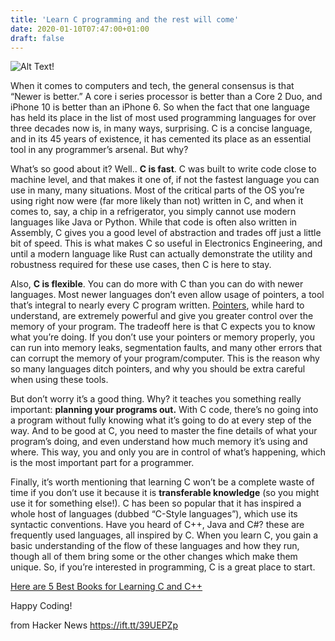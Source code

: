 ```yaml
---
title: 'Learn C programming and the rest will come'
date: 2020-01-10T07:47:00+01:00
draft: false
---
```


  ![Alt Text!](https://zeroequalsfalse.com/posts/c/c.png)

  
When it comes to computers and tech, the general consensus is that “Newer is better.” A core i series processor is better than a Core 2 Duo, and iPhone 10 is better than an iPhone 6. So when the fact that one language has held its place in the list of most used programming languages for over three decades now is, in many ways, surprising. C is a concise language, and in its 45 years of existence, it has cemented its place as an essential tool in any programmer’s arsenal. But why?

What’s so good about it? Well.. **C is fast**. C was built to write code close to machine level, and that makes it one of, if not the fastest language you can use in many, many situations. Most of the critical parts of the OS you’re using right now were (far more likely than not) written in C, and when it comes to, say, a chip in a refrigerator, you simply cannot use modern languages like Java or Python. While that code is often also written in Assembly, C gives you a good level of abstraction and trades off just a little bit of speed. This is what makes C so useful in Electronics Engineering, and until a modern language like Rust can actually demonstrate the utility and robustness required for these use cases, then C is here to stay.

Also, **C is flexible**. You can do more with C than you can do with newer languages. Most newer languages don’t even allow usage of pointers, a tool that’s integral to nearly every C program written. [Pointers](https://www.tutorialspoint.com/cprogramming/c_pointers.htm), while hard to understand, are extremely powerful and give you greater control over the memory of your program. The tradeoff here is that C expects you to know what you’re doing. If you don’t use your pointers or memory properly, you can run into memory leaks, segmentation faults, and many other errors that can corrupt the memory of your program/computer. This is the reason why so many languages ditch pointers, and why you should be extra careful when using these tools.

But don’t worry it’s a good thing. Why? it teaches you something really important: **planning your programs out.** With C code, there’s no going into a program without fully knowing what it’s going to do at every step of the way. And to be good at C, you need to master the fine details of what your program’s doing, and even understand how much memory it’s using and where. This way, you and only you are in control of what’s happening, which is the most important part for a programmer.

Finally, it’s worth mentioning that learning C won’t be a complete waste of time if you don’t use it because it is **transferable knowledge** (so you might use it for something else!). C has been so popular that it has inspired a whole host of languages (dubbed “C-Style languages”), which use its syntactic conventions. Have you heard of C++, Java and C#? these are frequently used languages, all inspired by C. When you learn C, you gain a basic understanding of the flow of these languages and how they run, though all of them bring some or the other changes which make them unique. So, if you’re interested in programming, C is a great place to start.

[Here are 5 Best Books for Learning C and C++](https://zeroequalsfalse.com/posts/c-and-cpp-books-you-wish-you-read-earlier/)

Happy Coding!

  
  
from Hacker News https://ift.tt/39UEPZp